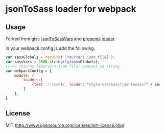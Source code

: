 # jsonToSass loader for webpack

## Usage

Forked from gist: [jsonToSassVars](https://gist.github.com/Kasu/ea4f4861a81e626ea308) and [prepend-loader](https://gist.github.com/Kasu/29452051023ff5337bd7)

In your webpack.config.js add the following;

``` javascript
var sassGlobals = require('[YourVars.json file]');
var sassVars = JSON.stringify(sassGlobals);
// => returns [YourVars.json file] content as string
var webpackConfig = {
    module: {
        loaders:[
            {test: /.scss$/, loader: "style!css!sass!jsontosass?" + sassVars}
        ]
    },
}

```





## License

MIT (http://www.opensource.org/licenses/mit-license.php)
